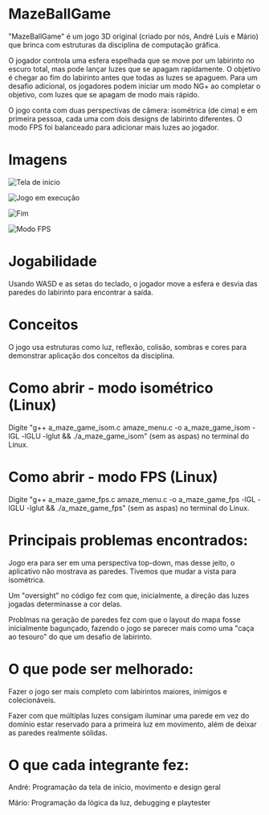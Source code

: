 # MazeBallGame
"MazeBallGame" é um jogo 3D original (criado por nós, André Luís e Mário) que brinca com estruturas da disciplina de computação gráfica.

O jogador controla uma esfera espelhada que se move por um labirinto no escuro total, mas pode lançar luzes que se apagam rapidamente. O objetivo é chegar ao fim do labirinto antes que todas as luzes se apaguem. Para um desafio adicional, os jogadores podem iniciar um modo NG+ ao completar o objetivo, com luzes que se apagam de modo mais rápido.

O jogo conta com duas perspectivas de câmera: isométrica (de cima) e em primeira pessoa, cada uma com dois designs de labirinto diferentes. O modo FPS foi balanceado para adicionar mais luzes ao jogador.

# Imagens
![Tela de inicio](https://i.imgur.com/WkDoRmz.png)

![Jogo em execução](https://i.imgur.com/ytIKuf9.png)

![Fim](https://i.imgur.com/7qRyWvi.png)

![Modo FPS](https://i.imgur.com/GxM31Ks.png)

# Jogabilidade
Usando WASD e as setas do teclado, o jogador move a esfera e desvia das paredes do labirinto para encontrar a saída.

# Conceitos 
O jogo usa estruturas como luz, reflexão, colisão, sombras e cores para demonstrar aplicação dos conceitos da disciplina.

# Como abrir - modo isométrico (Linux)
Digite "g++ a_maze_game_isom.c amaze_menu.c -o a_maze_game_isom -lGL -lGLU -lglut && ./a_maze_game_isom" (sem as aspas) no terminal do Linux.

# Como abrir - modo FPS (Linux)
Digite "g++ a_maze_game_fps.c amaze_menu.c -o a_maze_game_fps -lGL -lGLU -lglut && ./a_maze_game_fps" (sem as aspas) no terminal do Linux.

# Principais problemas encontrados:
Jogo era para ser em uma perspectiva top-down, mas desse jeito, o aplicativo não mostrava as paredes. Tivemos que mudar a vista para isométrica.

Um "oversight" no código fez com que, inicialmente, a direção das luzes jogadas determinasse a cor delas.

Problmas na geração de paredes fez com que o layout do mapa fosse inicialmente bagunçado, fazendo o jogo se parecer mais como uma "caça ao tesouro" do que um desafio de labirinto.

# O que pode ser melhorado:
Fazer o jogo ser mais completo com labirintos maiores, inimigos e colecionáveis.

Fazer com que múltiplas luzes consigam iluminar uma parede em vez do domínio estar reservado para a primeira luz em movimento, além de deixar as paredes realmente sólidas.

# O que cada integrante fez:
André: Programação da tela de início, movimento e design geral

Mário: Programação da lógica da luz, debugging e playtester
